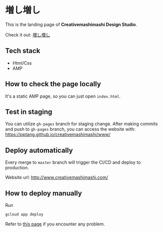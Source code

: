 # 増し増し

This is the landing page of **Creativemashimashi Design Studio**.

Check it out: [増し増し](http://www.creativemashimashi.com)

## Tech stack

- Html/Css
- AMP

## How to check the page locally

It's a static AMP page, so you can just open `index.html`.

## Test in staging
You can utilize `gh-pages` branch for staging change.
After making commits and push to `gh-pages` branch, you can access the website with:
https://pptang.github.io/creativemashimashi/www/

## Deploy automatically
Every merge to `master` branch will trigger the CI/CD and deploy to production.

Website url: http://www.creativemashimashi.com/


## How to deploy manually

Run

```bash
gcloud app deploy
```

Refer to [this page](https://cloud.google.com/appengine/docs/standard/python/getting-started/hosting-a-static-website) if you encounter any problem.
